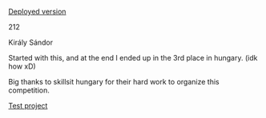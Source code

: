 [Deployed version](candid-heliotrope-29436e.netlify.app)

212

Király Sándor

Started with this, and at the end I ended up in the 3rd place in hungary. (idk how xD)

Big thanks to skillsit hungary for their hard work to organize this competition.

[Test project](https://github.com/skillsit-hu/ws2026-s17-hu-r1)
